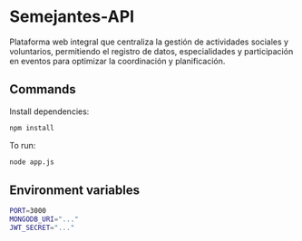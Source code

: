 # Semejantes-API

Plataforma web integral que centraliza la gestión de actividades sociales y voluntarios, permitiendo el registro de datos, especialidades y participación en eventos para optimizar la coordinación y planificación.

## Commands

Install dependencies:

```bash
npm install
```

To run:

```bash
node app.js
```

## Environment variables

```bash
PORT=3000
MONGODB_URI="..."
JWT_SECRET="..."
```
